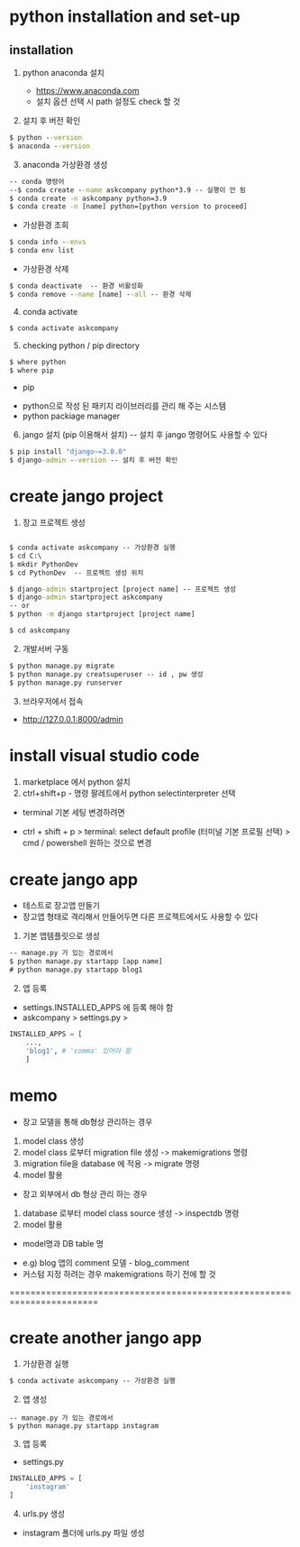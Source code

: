 # python installation and set-up

## installation
1) python anaconda 설치
    - https://www.anaconda.com
    - 설치 옵션 선택 시 path 설정도 check 할 것

2) 설치 후 버전 확인
```cmd
$ python --version
$ anaconda --version
```

3) anaconda 가상환경 생성
```cmd
-- conda 명령어
--$ conda create --name askcompany python*3.9 -- 실행이 안 됨
$ conda create -n askcompany python=3.9
$ conda create -n [name] python=[python version to proceed]
```

* 가상환경 조회
```cmd
$ conda info --envs
$ conda env list
```
* 가상환경 삭제
```cmd
$ conda deactivate  -- 환경 비활성화
$ conda remove --name [name] --all -- 환경 삭제
```

4) conda activate
```cmd
$ conda activate askcompany
```

5) checking python / pip directory
```cmd
$ where python
$ where pip
```

* pip
- python으로 작성 된 패키지 라이브러리를 관리 해 주는 시스템
- python packiage manager

6) jango 설치 (pip 이용해서 설치)
-- 설치 후 jango 명령어도 사용할 수 있다
```cmd
$ pip install "django~=3.0.0"
$ django-admin --version -- 설치 후 버전 확인
```


# create jango project

1) 장고 프로젝트 생성
```cmd

$ conda activate askcompany -- 가상환경 실행
$ cd C:\ 
$ mkdir PythonDev
$ cd PythonDev  -- 프로젝트 생성 위치

$ django-admin startproject [project name] -- 프로젝트 생성
$ django-admin startproject askcompany 
-- or
$ python -m django startproject [project name]

$ cd askcompany
```


2) 개발서버 구동
```cmd
$ python manage.py migrate
$ python manage.py creatsuperuser -- id , pw 생성
$ python manage.py runserver
```

3) 브라우저에서 접속
- http://127.0.0.1:8000/admin

# install visual studio code
1) marketplace 에서 python 설치
2) ctrl+shift+p - 명령 팔레트에서 python selectinterpreter 선택

* terminal 기본 세팅 변경하려면
- ctrl + shift + p > terminal: select default profile (터미널 기본 프로필 선택) > cmd / powershell 원하는 것으로 변경


# create jango app
* 테스트로 장고앱 만들기
* 장고앱 형태로 격리해서 만들어두면 다른 프로젝트에서도 사용할 수 있다

1) 기본 앱템플릿으로 생성
```cmd
-- manage.py 가 있는 경로에서
$ python manage.py startapp [app name]
# python manage.py startapp blog1
```

2) 앱 등록
* settings.INSTALLED_APPS 에 등록 해야 함
* askcompany > settings.py > 
```py
INSTALLED_APPS = [
    ..., 
    'blog1', # 'comma' 있어야 함 
    ]
```


# memo
* 장고 모델을 통해 db형상 관리하는 경우
 1) model class 생성
 2) model class 로부터 migration file 생성 -> makemigrations 명령
 3) migration file을 database 에 적용 -> migrate 명령
 4) model 활용
* 장고 외부에서 db 형상 관리 하는 경우
 1) database 로부터 model class source 생성 -> inspectdb 명령
 2) model 활용

* model명과 DB table 명
- e.g) blog 앱의 comment 모델 - blog_comment
- 커스텀 지정 하려는 경우 makemigrations 하기 전에 할 것

=======================================================================

# create another jango app
1) 가상환경 실행
``` cmd
$ conda activate askcompany -- 가상환경 실행
```
2) 앱 생성
```
-- manage.py 가 있는 경로에서
$ python manage.py startapp instagram
```
3) 앱 등록
- settings.py
```python
INSTALLED_APPS = [
    'instagram'
]
```
4) urls.py 생성
- instagram 폴더에 urls.py 파일 생성